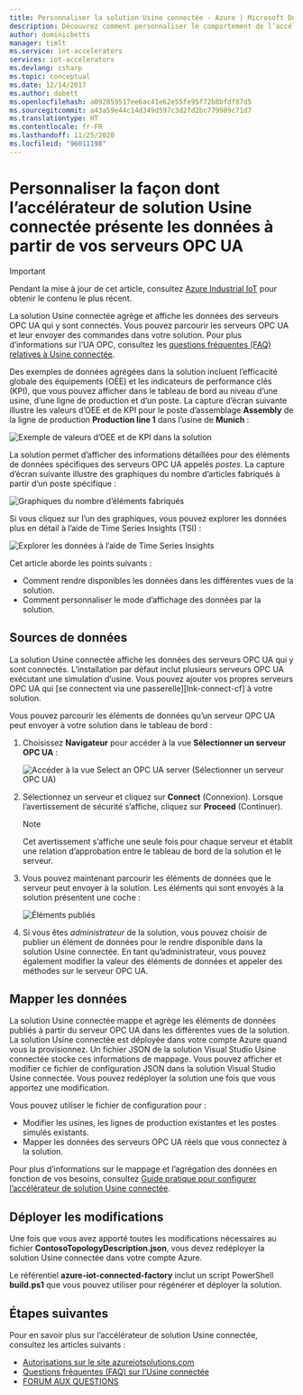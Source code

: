 ```yaml
---
title: Personnaliser la solution Usine connectée - Azure | Microsoft Docs
description: Découvrez comment personnaliser le comportement de l’accélérateur de solution Usine connectée.
author: dominicbetts
manager: timlt
ms.service: iot-accelerators
services: iot-accelerators
ms.devlang: csharp
ms.topic: conceptual
ms.date: 12/14/2017
ms.author: dobett
ms.openlocfilehash: a092859517ee6ac41e62e55fe95f72b8bfdf87d5
ms.sourcegitcommit: a43a59e44c14d349d597c3d2fd2bc779989c71d7
ms.translationtype: HT
ms.contentlocale: fr-FR
ms.lasthandoff: 11/25/2020
ms.locfileid: "96011198"
---
```

# <a name="customize-how-the-connected-factory-solution-displays-data-from-your-opc-ua-servers"></a>Personnaliser la façon dont l’accélérateur de solution Usine connectée présente les données à partir de vos serveurs OPC UA

> [!IMPORTANT]
> Pendant la mise à jour de cet article, consultez [Azure Industrial IoT](https://azure.github.io/Industrial-IoT/) pour obtenir le contenu le plus récent.

La solution Usine connectée agrège et affiche les données des serveurs OPC UA qui y sont connectés. Vous pouvez parcourir les serveurs OPC UA et leur envoyer des commandes dans votre solution. Pour plus d’informations sur l’UA OPC, consultez les [questions fréquentes (FAQ) relatives à Usine connectée](iot-accelerators-faq-cf.md).

Des exemples de données agrégées dans la solution incluent l’efficacité globale des équipements (OEE) et les indicateurs de performance clés (KPI), que vous pouvez afficher dans le tableau de bord au niveau d’une usine, d’une ligne de production et d’un poste. La capture d’écran suivante illustre les valeurs d’OEE et de KPI pour le poste d’assemblage **Assembly** de la ligne de production **Production line 1** dans l’usine de **Munich** :

![Exemple de valeurs d’OEE et de KPI dans la solution][img-oee-kpi]

La solution permet d’afficher des informations détaillées pour des éléments de données spécifiques des serveurs OPC UA appelés *postes*. La capture d’écran suivante illustre des graphiques du nombre d’articles fabriqués à partir d’un poste spécifique :

![Graphiques du nombre d’éléments fabriqués][img-manufactured-items]

Si vous cliquez sur l’un des graphiques, vous pouvez explorer les données plus en détail à l’aide de Time Series Insights (TSI) :

![Explorer les données à l’aide de Time Series Insights][img-tsi]

Cet article aborde les points suivants :

- Comment rendre disponibles les données dans les différentes vues de la solution.
- Comment personnaliser le mode d’affichage des données par la solution.

## <a name="data-sources"></a>Sources de données

La solution Usine connectée affiche les données des serveurs OPC UA qui y sont connectés. L’installation par défaut inclut plusieurs serveurs OPC UA exécutant une simulation d’usine. Vous pouvez ajouter vos propres serveurs OPC UA qui [se connectent via une passerelle][lnk-connect-cf] à votre solution.

Vous pouvez parcourir les éléments de données qu’un serveur OPC UA peut envoyer à votre solution dans le tableau de bord :

1. Choisissez **Navigateur** pour accéder à la vue **Sélectionner un serveur OPC UA** :

    ![Accéder à la vue Select an OPC UA server (Sélectionner un serveur OPC UA)][img-select-server]

1. Sélectionnez un serveur et cliquez sur **Connect** (Connexion). Lorsque l’avertissement de sécurité s’affiche, cliquez sur **Proceed** (Continuer).

    > [!NOTE]
    > Cet avertissement s’affiche une seule fois pour chaque serveur et établit une relation d’approbation entre le tableau de bord de la solution et le serveur.

1. Vous pouvez maintenant parcourir les éléments de données que le serveur peut envoyer à la solution. Les éléments qui sont envoyés à la solution présentent une coche :

    ![Éléments publiés][img-published]

1. Si vous êtes *administrateur* de la solution, vous pouvez choisir de publier un élément de données pour le rendre disponible dans la solution Usine connectée. En tant qu’administrateur, vous pouvez également modifier la valeur des éléments de données et appeler des méthodes sur le serveur OPC UA.

## <a name="map-the-data"></a>Mapper les données

La solution Usine connectée mappe et agrège les éléments de données publiés à partir du serveur OPC UA dans les différentes vues de la solution. La solution Usine connectée est déployée dans votre compte Azure quand vous la provisionnez. Un fichier JSON de la solution Visual Studio Usine connectée stocke ces informations de mappage. Vous pouvez afficher et modifier ce fichier de configuration JSON dans la solution Visual Studio Usine connectée. Vous pouvez redéployer la solution une fois que vous apportez une modification.

Vous pouvez utiliser le fichier de configuration pour :

- Modifier les usines, les lignes de production existantes et les postes simulés existants.
- Mapper les données des serveurs OPC UA réels que vous connectez à la solution.

Pour plus d’informations sur le mappage et l’agrégation des données en fonction de vos besoins, consultez [Guide pratique pour configurer l’accélérateur de solution Usine connectée](iot-accelerators-connected-factory-configure.md).

## <a name="deploy-the-changes"></a>Déployer les modifications

Une fois que vous avez apporté toutes les modifications nécessaires au fichier **ContosoTopologyDescription.json**, vous devez redéployer la solution Usine connectée dans votre compte Azure.

Le référentiel **azure-iot-connected-factory** inclut un script PowerShell **build.ps1** que vous pouvez utiliser pour régénérer et déployer la solution.

## <a name="next-steps"></a>Étapes suivantes

Pour en savoir plus sur l’accélérateur de solution Usine connectée, consultez les articles suivants :

* [Autorisations sur le site azureiotsolutions.com][lnk-permissions]
* [Questions fréquentes (FAQ) sur l’Usine connectée](iot-accelerators-faq-cf.md)
* [FORUM AUX QUESTIONS][lnk-faq]


[img-oee-kpi]: ./media/iot-accelerators-connected-factory-customize/oeenadkpi.png
[img-manufactured-items]: ./media/iot-accelerators-connected-factory-customize/manufactured.png
[img-tsi]: ./media/iot-accelerators-connected-factory-customize/tsi.png
[img-select-server]: ./media/iot-accelerators-connected-factory-customize/selectserver.png
[img-published]: ./media/iot-accelerators-connected-factory-customize/published.png


[lnk-permissions]: iot-accelerators-permissions.md
[lnk-faq]: iot-accelerators-faq.md
